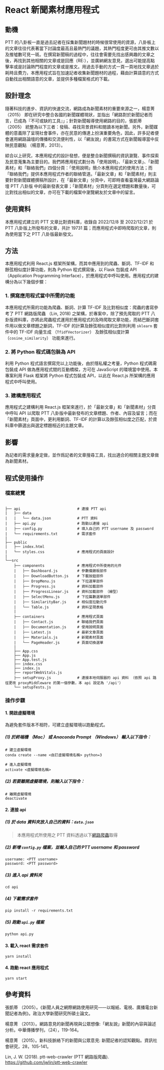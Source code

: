 # React 新聞素材應用程式

## 動機

PTT 的八卦板一直是過去記者在採集新聞題材的時候很常使用的資源，八卦板上的文章往往代表著當下討論度最高且最熱門的議題，其熱門程度更可由其推文數以及推噓數可見一斑。在撰寫新聞稿的過程中，往往會需要先找出感興趣的文章之後，再找到其他相關的文章或是回應（RE:），並廣納網友意見，選出可能提高點擊率或是討論熱門程度的文章或是推文。用過去手動的方式一頁一頁地找文章過於耗時且費力，本應用程式旨在加速記者收集新聞題材的過程，藉由計算語意的方式自動找出相關語意的文章，並提供多種檔案格式的下載。

## 設計理念

隨著科技的進步、資訊的快速交流，網路成為新聞素材的重要來源之一，楊意菁 （2015） 即在研究中整合各國的新聞媒體現狀，並指出「網路對於新聞記者而言，已成為『不可或缺的工具』」；針對新聞報導使用網路的目的，張凱蒂 （2005） 統整為以下三者：發稿、尋找背景資料和閱讀本地新聞。另外，新聞媒體的意義除了呈現社會事件，亦在民意的傳達上扮演重要角色，因此，許多記者便會運用網路論壇的傳播和交流便利性，以「網友說」的書寫方式在新聞報導當中反映民意觀點 （楊意菁，2013）。

綜合以上研究，本應用程式的設計發想，便是整合新聞撰稿的資訊瀏覽、事件探索及民意蒐集為主要目的。我們將應用程式劃分為「使用說明」、「最新文章」、「新聞素材」和「聯絡我們」四個分頁：「使用說明」簡介本應用程式的使用方法；而「聯絡我們」提供本應用程式作者的聯絡管道。「最新文章」和「新聞素材」則主要針對新聞媒體撰稿所設計，在「最新文章」分頁中，可即時查看臺灣最大網路論壇 PTT 八卦版 中的最新發表文章；「新聞素材」分頁則在選定標題和數量後，可比對找出相似的文章，亦可在下載的檔案中瀏覽網友於文章中的留言。

## 使用資料

本應用程式建立的 PTT 文章比對資料庫，收錄自 2022/12/8 至 2022/12/21 於 PTT 八卦版上所發布的文章，共計 19731 篇；而應用程式中即時爬取的文章，則為使用當下之 PTT 八卦版最新發文。

## 方法

本應用程式利用 React.js 框架所架構，而其中應用到的爬蟲、斷詞、TF-IDF 和 餘弦相似度計算功能，則為 Python 程式撰寫後，以 Flask  包裝成 API （Application Programming Interface），於應用程式中呼叫使用。應用程式的建構分為以下幾個步驟：

### 1. 撰寫應用程式當中所需的功能

本應用程式所需的功能為爬蟲、斷詞、計算 TF-IDF 及比對相似度：爬蟲的書寫參考了 PTT 網路版爬蟲 （Lin, 2018) 之架構，於專案中，除了預先爬取的 PTT 八卦版資料庫，亦將此爬蟲程式運用於應用程式的及時爬取文章功能，而結巴斷詞套件用以做文章標題之斷詞，TF-IDF 的計算及餘弦相似度的比對則利用 `sklearn` 套件中的 TF-IDF 向量生成 （`TfidfVectorizer`） 及餘弦相似度計算 （`cosine_similarity`） 功能來進行。

### 2. 將 Python 程式碼包裝為 API

利用 Python 程式語言撰寫完以上功能後，由於隱私權之考量，Python 程式碼需包裝成 API 做為應用程式間的互動橋樑，方可在 JavaScript 的環境當中使用。本專案利用 Flask 框架將 Python 程式包裝成 API，以此在 React.js 所架構的應用程式中呼叫使用。

### 3. 建構應用程式

應用程式之建構利用 React.js 框架來進行，於「最新文章」和「新聞素材」分頁中呼叫 API 以爬取 PTT 八卦版中最新發布的文章標題、作者、內容及留言；而在「新聞素材」頁面中，更利用斷詞、TF-IDF 的計算以及餘弦相似度之匹配，於資料庫中篩選出與選定標題相近的主題文章。

## 影響

為記者的需求量身定做，並作爲記者的文章搜尋工具，找出適合的相關主題文章做為新聞素材。

## 程式使用操作
### 檔案總覽

```

├── api                          # 連接 PTT api
|   ├── data
|   |   └── data.json            # PTT 資料
|   ├── api.py                   # 跑動以連接 api
|   ├── config.py                # 填入自己的 PTT username 及 password
|   └── requirements.txt         # 需求套件
|
├── public
|   ├── index.html
|   └── styles.css               # 應用程式的頁面設計
|
└──src
    ├── components               # 應用程式中所使用的元件
    |   ├── Dashboard.js         # 參數儀錶板部件
    |   ├── DownloadButton.js    # 下載按鈕部件
    |   ├── DropMenu.js          # 下拉選單部件
    |   ├── Progress.js          # 資料加載部件
    |   ├── ProgressLinear.js    # 資料加載部件 （線型）
    |   ├── SelectMenu.js        # 下拉篇數選單部件
    |   ├── SimilarityBar.js     # 相似度拉動元件
    |   └── Table.js             # 資料呈現表格
    |
    ├── containers               # 應用程式頁面
    |   ├── Contact.js           # 聯絡我們頁面
    |   ├── Documentation.js     # 使用說明頁面
    |   ├── Latest.js            # 最新文章頁面
    |   ├── Materials.js         # 新聞素材頁面
    |   └── PageHeader.js        # 頁面切換選單
    |
    ├── App.css
    ├── App.js
    ├── App.test.js
    ├── index.css
    ├── index.js
    ├── reportWebVitals.js
    ├── setupProxy.js            # 連接本地伺服器的 api 資料 （依照 api 路徑更改 proxyMiddleware 的第一個參數，本 api 設定為 '/api'）
    └── setupTests.js

```

### 操作步驟

#### 1. 開啟虛擬環境

為避免套件版本不相符，可建立虛擬環境以跑動程式。

##### (1) 於終端機 （Mac） 或 Anaconda Prompt （Windows） 輸入以下指令：

```
# 建立虛擬環境
conda create --name <自訂虛擬環境名稱> python=3

# 進入虛擬環境
activate <虛擬環境名稱>

```

##### (2) 若要離開虛擬環境，則輸入以下指令：

```
# 離開虛擬環境
deactivate
```

#### 2. 連接 api

##### (1) 於 data 資料夾放入自己的資料：`data.json`

> 本應用程式所使用之 PTT 資料透過以下[網路爬蟲](https://github.com/jwlin/ptt-web-crawler)取得

##### (2) 新增 `config.py` 檔案，並輸入自己的 PTT username 和 password

```
username: <PTT username>
password: <PTT password>
```

##### (3) 進入 api 資料夾

```
cd api
```

##### (4) 下載需求套件

```
pip install -r requirements.txt
```

##### (5) 跑動 `api.py` 檔案

```
python api.py
```

#### 3. 載入 react 需求套件

```
yarn install
```

#### 4. 跑動 react 應用程式

```
yarn start
```

## 參考資料
張凱蒂 （2005）。《新聞人員之網際網路使用研究——以報紙、電視、廣播電台新聞記者為例》。政治大學新聞研究所碩士論文。

楊意菁 （2013）。網路意見的新聞再現與公眾想像:「網友說」新聞的內容與論述分析。中華傳播學刊，（24），119-164。

楊意菁 （2015）。新科技脈絡下的新聞與公眾意見: 新聞記者的認知觀點。資訊社會研究，28，105-141。

Lin, J. W. (2018). ptt-web-crawler (PTT 網路版爬蟲). https://github.com/jwlin/ptt-web-crawler
